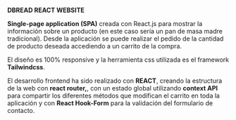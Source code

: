 **DBREAD REACT WEBSITE**

**Single-page application (SPA)** creada con React.js para mostrar la información sobre un producto (en este caso sería un pan de masa madre tradicional). Desde la aplicación se puede realizar el pedido de la cantidad de producto deseada accediendo a un carrito de la compra.

El diseño es 100% responsive y la herramienta css utilizada es el framework **Tailwindcss**. 

El desarrollo frontend ha sido realizado con **REACT**, creando la estructura de la web con **react router,**, con un estado global utilizando **context API** para compartir los diferentes métodos que modifican el carrito en toda la aplicación y con **React Hook-Form** para la validación del formulario de contacto.